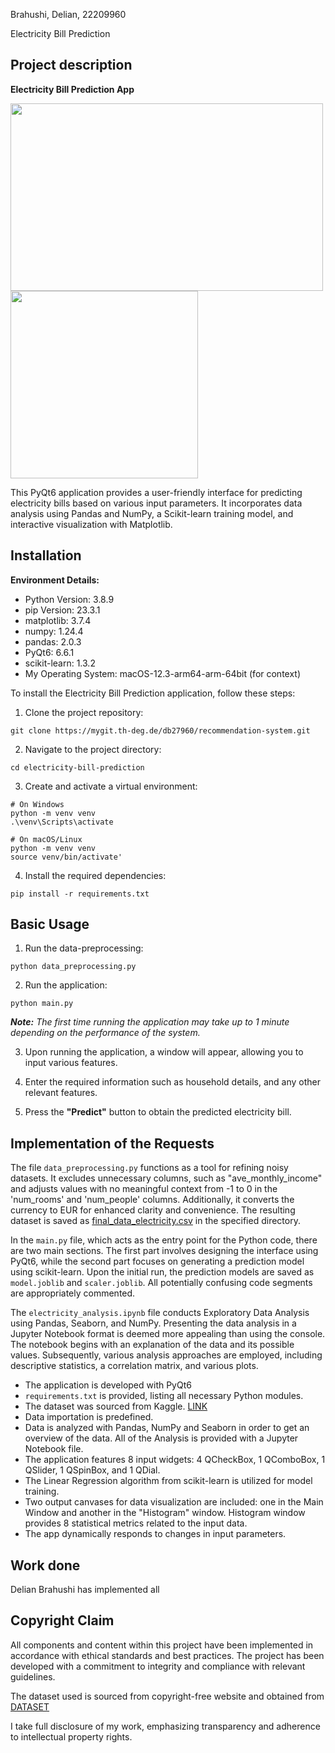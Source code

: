 Brahushi, Delian, 22209960

 Electricity Bill Prediction

## Project description



**Electricity Bill Prediction App**

<img src="https://i.imgur.com/nPvOiGn.png" width="500" height="300" />
<img src="https://i.imgur.com/opb2sNk.png" width="300" height="300" />

This PyQt6 application provides a user-friendly interface for predicting electricity bills based on various input parameters. It incorporates data analysis using Pandas and NumPy, a Scikit-learn training model, and interactive visualization with Matplotlib.


## Installation

**Environment Details:**

- Python Version: 3.8.9
- pip Version: 23.3.1
- matplotlib: 3.7.4
- numpy: 1.24.4
- pandas: 2.0.3
- PyQt6: 6.6.1
- scikit-learn: 1.3.2
- My Operating System: macOS-12.3-arm64-arm-64bit (for context)

To install the Electricity Bill Prediction application, follow these steps:

1. Clone the project repository: 

`git clone https://mygit.th-deg.de/db27960/recommendation-system.git`

2. Navigate to the project directory:

 `cd electricity-bill-prediction`

3. Create and activate a virtual environment:

```
# On Windows
python -m venv venv
.\venv\Scripts\activate

# On macOS/Linux
python -m venv venv
source venv/bin/activate'
```
4. Install the required dependencies:

`pip install -r requirements.txt`


## Basic Usage

1. Run the data-preprocessing:

`python data_preprocessing.py`

2. Run the application:

`python main.py`

_**Note:**_ _The first time running the application may take up to 1 minute depending on the performance of the system._

3. Upon running the application, a window will appear, allowing you to input various features.

4. Enter the required information such as household details, and any other relevant features.

5. Press the **"Predict"** button to obtain the predicted electricity bill.



## Implementation of the Requests

The file `data_preprocessing.py` functions as a tool for refining noisy datasets. It excludes unnecessary columns, such as "ave_monthly_income" and adjusts values with no meaningful context from -1 to 0 in the 'num_rooms' and 'num_people' columns. Additionally, it converts the currency to EUR for enhanced clarity and convenience. The resulting dataset is saved as [final_data_electricity.csv](url) in the specified directory.

In the `main.py` file, which acts as the entry point for the Python code, there are two main sections. The first part involves designing the interface using PyQt6, while the second part focuses on generating a prediction model using scikit-learn. Upon the initial run, the prediction models are saved as `model.joblib` and `scaler.joblib`. All potentially confusing code segments are appropriately commented.

The `electricity_analysis.ipynb` file conducts Exploratory Data Analysis using Pandas, Seaborn, and NumPy. Presenting the data analysis in a Jupyter Notebook format is deemed more appealing than using the console. The notebook begins with an explanation of the data and its possible values. Subsequently, various analysis approaches are employed, including descriptive statistics, a correlation matrix, and various plots.


- The application is developed with PyQt6
- `requirements.txt` is provided, listing all necessary Python modules.
- The dataset was sourced from Kaggle. [LINK](https://www.kaggle.com/datasets/gireeshs/household-monthly-electricity-bill?select=Household+energy+bill+data.csv)
- Data importation is predefined.
- Data is analyzed with Pandas, NumPy and Seaborn in order to get an overview of the data. All of the Analysis is provided with a Jupyter Notebook file.
- The application features 8 input widgets: 4 QCheckBox, 1 QComboBox, 1 QSlider, 1 QSpinBox, and 1 QDial.
- The Linear Regression algorithm from scikit-learn is utilized for model training.
- Two output canvases for data visualization are included: one in the Main Window and another in the "Histogram" window. Histogram window provides 8 statistical metrics related to the input data.
- The app dynamically responds to changes in input parameters.




## Work done

Delian Brahushi has implemented all

## Copyright Claim

All components and content within this project have been implemented in accordance with ethical standards and best practices. The project has been developed with a commitment to integrity and compliance with relevant guidelines.

The dataset used is sourced from copyright-free website and obtained from [DATASET](https://www.kaggle.com/datasets/gireeshs/household-monthly-electricity-bill?select=Household+energy+bill+data.csv)

I take full disclosure of my work, emphasizing transparency and adherence to intellectual property rights.



